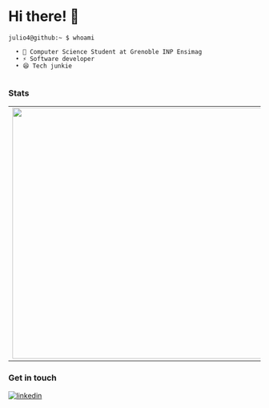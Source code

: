 # Hi there! 👋

```cli
julio4@github:~ $ whoami

  • 🌱 Computer Science Student at Grenoble INP Ensimag
  • ⚡ Software developer
  • 😆 Tech junkie
  
```
### Stats
  <table>
  <tr>
      <td><img width="500px" align="center" src="https://github-readme-stats.vercel.app/api/wakatime?username=julio4&layout=compact"/></td>
  </tr>   
</table>

### Get in touch
<p>
  <a href="https://www.linkedin.com/in/jules-doumeche/"><img src="https://img.icons8.com/color/50/000000/linkedin.png" alt="linkedin"/></a>
<p>
